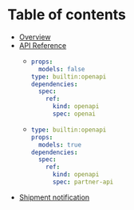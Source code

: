 # Table of contents

* [Overview](README.md)
* [API Reference](api-reference/README.md)
  * ```yaml
    props:
      models: false
    type: builtin:openapi
    dependencies:
      spec:
        ref:
          kind: openapi
          spec: openai
    ```
  * ```yaml
    type: builtin:openapi
    props:
      models: true
    dependencies:
      spec:
        ref:
          kind: openapi
          spec: partner-api
    ```
* [Shipment notification](shipment-notification.md)
